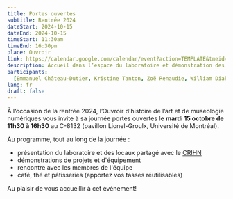 ```yaml
---
title: Portes ouvertes
subtitle: Rentrée 2024
dateStart: 2024-10-15
dateEnd: 2024-10-15
timeStart: 11:30am
timeEnd: 16:30pm
place: Ouvroir
link: https://calendar.google.com/calendar/event?action=TEMPLATE&tmeid=M21xc2UyNWRmcnU5N2Ntc2c0dmw1aDlmcDIgbGFib3V2cm9pckBt&tmsrc=labouvroir%40gmail.com
description: Accueil dans l’espace du laboratoire et démonstration des projets de recherche qui y sont menés.
participants:
  [Emmanuel Château-Dutier, Kristine Tanton, Zoë Renaudie, William Diakité]
lang: fr
draft: false
---
```


À l‘occasion de la rentrée 2024, l’Ouvroir d’histoire de l’art et de muséologie numériques vous invite à sa journée portes ouvertes le **mardi 15 octobre de 11h30 à 16h30** au C-8132 (pavillon Lionel-Groulx, Université de Montréal).

Au programme, tout au long de la journée :

- présentation du laboratoire et des locaux partagé avec le [CRIHN](https://www.crihn.org/)
- démonstrations de projets et d'équipement
- rencontre avec les membres de l'équipe
- café, thé et pâtisseries (apportez vos tasses réutilisables)

Au plaisir de vous accueillir à cet événement!
